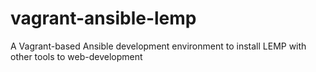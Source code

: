 vagrant-ansible-lemp
====================

A Vagrant-based Ansible development environment to install LEMP with other tools to web-development
